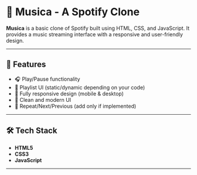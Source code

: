 # 🎵 Musica - A Spotify Clone

**Musica** is a basic clone of Spotify built using HTML, CSS, and JavaScript. It provides a music streaming interface with a responsive and user-friendly design.

---

## 📌 Features

- 🎧 Play/Pause functionality
- 📃 Playlist UI (static/dynamic depending on your code)
- 📱 Fully responsive design (mobile & desktop)
- 🎨 Clean and modern UI
- 🔁 Repeat/Next/Previous (add only if implemented)

---

## 🛠️ Tech Stack

- **HTML5**
- **CSS3**
- **JavaScript**

---






